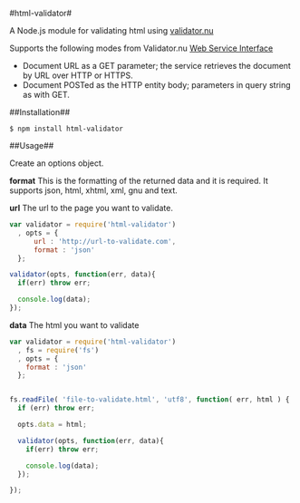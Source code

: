 #html-validator#

A Node.js module for validating html using [validator.nu](http://validator.nu/)

Supports the following modes from Validator.nu [Web Service Interface](http://wiki.whatwg.org/wiki/Validator.nu_Web_Service_Interface)
- Document URL as a GET parameter; the service retrieves the document by URL over HTTP or HTTPS.
- Document POSTed as the HTTP entity body; parameters in query string as with GET.

##Installation##

```
$ npm install html-validator
```

##Usage##

Create an options object.

**format** This is the formatting of the returned data and it is required. It supports json, html, xhtml, xml, gnu and text.


**url** The url to the page you want to validate.

```javascript
var validator = require('html-validator')
  , opts = {
      url : 'http://url-to-validate.com',
      format : 'json'
  };

validator(opts, function(err, data){
  if(err) throw err;

  console.log(data);
});

```

**data** The html you want to validate

```javascript
var validator = require('html-validator')
  , fs = require('fs')
  , opts = {
    format : 'json'
  };


fs.readFile( 'file-to-validate.html', 'utf8', function( err, html ) {
  if (err) throw err;

  opts.data = html;

  validator(opts, function(err, data){
    if(err) throw err;

    console.log(data);
  });

});
```